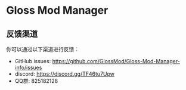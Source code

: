 # Gloss Mod Manager
## 反馈渠道

你可以通过以下渠道进行反馈：
- GitHub issues: https://github.com/GlossMod/Gloss-Mod-Manager-info/issues
- discord: https://discord.gg/TF46tu7Upw
- QQ群: 825182128 
